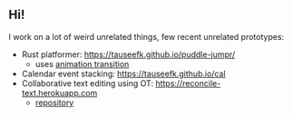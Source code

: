 ## Hi!

I work on a lot of weird unrelated things, few recent unrelated prototypes:
- Rust platformer: https://tauseefk.github.io/puddle-jumpr/
  - uses [animation transition](https://github.com/tauseefk/animation_transition)
- Calendar event stacking: https://tauseefk.github.io/cal
- Collaborative text editing using OT: https://reconcile-text.herokuapp.com
  - [repository](https://github.com/tauseefk/reconcile)
